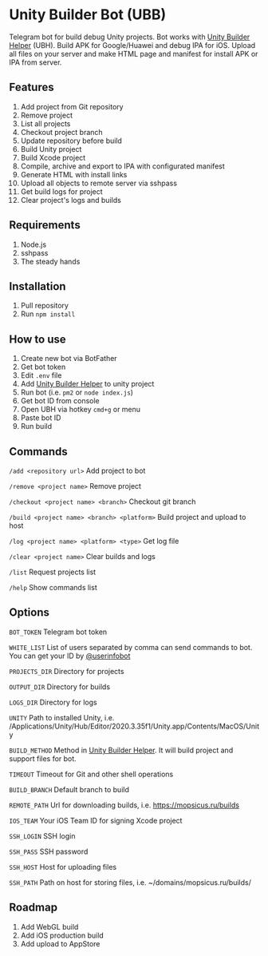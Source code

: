 # Unity Builder Bot (UBB)
Telegram bot for build debug Unity projects. 
Bot works with [Unity Builder Helper](https://github.com/mopsicus/unity-builder-helper) (UBH).
Build APK for Google/Huawei and debug IPA for iOS. 
Upload all files on your server and make HTML page and manifest for install APK or IPA from server.

## Features
1. Add project from Git repository
2. Remove project
3. List all projects
4. Checkout project branch
5. Update repository before build
6. Build Unity project
7. Build Xcode project
8. Compile, archive and export to IPA with configurated manifest
9. Generate HTML with install links
10. Upload all objects to remote server via sshpass
11. Get build logs for project
12. Clear project's logs and builds

## Requirements
1. Node.js
2. sshpass
3. The steady hands

## Installation
1. Pull repository
2. Run ```npm install```

## How to use
1. Create new bot via BotFather
2. Get bot token
3. Edit ```.env``` file
5. Add [Unity Builder Helper](https://github.com/mopsicus/unity-builder-helper) to unity project
4. Run bot (i.e. ```pm2``` or ```node index.js```)
5. Get bot ID from console
5. Open UBH via hotkey ```cmd+g``` or menu
6. Paste bot ID 
7. Run build 

## Commands
```/add <repository url>``` Add project to bot

```/remove <project name>``` Remove project

```/checkout <project name> <branch>``` Checkout git branch

```/build <project name> <branch> <platform>``` Build project and upload to host

```/log <project name> <platform> <type>``` Get log file

```/clear <project name>``` Clear builds and logs

```/list``` Request projects list

```/help``` Show commands list

## Options
```BOT_TOKEN``` Telegram bot token

```WHITE_LIST``` List of users separated by comma can send commands to bot. You can get your ID by [@userinfobot](https://t.me/userinfobot)

```PROJECTS_DIR``` Directory for projects

```OUTPUT_DIR``` Directory for builds

```LOGS_DIR``` Directory for logs

```UNITY``` Path to installed Unity, i.e. /Applications/Unity/Hub/Editor/2020.3.35f1/Unity.app/Contents/MacOS/Unity

```BUILD_METHOD``` Method in [Unity Builder Helper](https://github.com/mopsicus/unity-builder-helper). It will build project and support files for bot.

```TIMEOUT``` Timeout for Git and other shell operations

```BUILD_BRANCH``` Default branch to build

```REMOTE_PATH``` Url for downloading builds, i.e. https://mopsicus.ru/builds

```IOS_TEAM``` Your iOS Team ID for signing Xcode project

```SSH_LOGIN``` SSH login

```SSH_PASS``` SSH password

```SSH_HOST``` Host for uploading files

```SSH_PATH``` Path on host for storing files, i.e. ~/domains/mopsicus.ru/builds/

## Roadmap
1. Add WebGL build
2. Add iOS production build
3. Add upload to AppStore